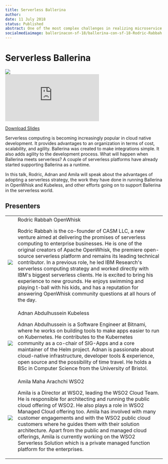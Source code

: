 ```yaml
---
title: Serverless Ballerina
author:
date: 11 July 2018
status: Published
abstract: One of the most complex challenges in realizing microservice architecture is not building the services themselves, but building and governing the communication between services.
socialmediaimage: ballerinacon-sf-18/ballerina-con-sf-18-Rodric-Rabbah.jpg
---
```

<script src="/js/ballerina-form.js?03"></script><link rel="stylesheet" href="/css/webinar-page.css"></link><link rel="stylesheet" href="/css/ballerinacon-page.css"></link>

<div class="col-xs-12 col-sm-12 col-md-9 col-lg-9" style="padding:0;">
<h1>Serverless Ballerina</h1>
</div>
<div class="col-xs-12 col-sm-12 col-md-3 col-lg-3" style="padding:0;">
<a href="https://con.ballerina.io/" target="_blank"><img class="cInlineLogo" src="https://con.ballerina.io/wp-content/themes/ballerinacon/images/bcon-logo.png"/></a>
</div>
<div class="col-xs-12 col-sm-12 col-md-12 col-lg-12 cConVideoContainer">
<div class="embed-responsive embed-responsive-16by9">
<iframe class="embed-responsive-item" src="https://www.youtube.com/embed/heqRNwQvnoo" frameborder="0" allow="autoplay; encrypted-media" allowfullscreen></iframe>
</div>
</div>

<div class="clearfix"></div>

<a class="cBallerina-io-Home-main-download-button cGuidesDownloadButton cDownloadSlides" target="_blank" href="https://www.slideshare.net/ballerinaslides/serverless-ballerina">Download Slides</a>

<div class="clearfix"></div>

Serverless computing is becoming increasingly popular in cloud native development. It provides advantages to an organization in terms of cost, scalability, and agility. Ballerina was created to make integrations simple. It also adds agility to the development process. What will happen when Ballerina meets serverless? A couple of serverless platforms have already started supporting Ballerina as a runtime.

In this talk, Rodric, Adnan and Amila will speak about the advantages of adopting a serverless strategy, the work they have done in running Ballerina in OpenWhisk and Kubeless, and other efforts going on to support Ballerina in the serverless world.

## Presenters

<table class="cWebinarPresenter">
    <tr>
        <td class="cWebinarPresenterPic"><img src="//con.ballerina.io/wp-content/themes/ballerinacon/images/speakers/rabbah.jpg"/></td>
        <td class="cWebinarPresenterBio">
      <span class="cPresenterName">Rodric Rabbah</span>
      <span class="cPresenterTitle">OpenWhisk</span>
       <p>Rodric Rabbah is the co-founder of CASM LLC, a new venture aimed at delivering the promises of serverless computing to enterprise businesses. He is one of the original creators of Apache OpenWhisk, the premiere open-source serverless platform and remains its leading technical contributor. In a previous role, he led IBM Research's serverless computing strategy and worked directly with IBM's biggest serverless clients. He is excited to bring his experience to new grounds. He enjoys swimming and playing t-ball with his kids, and has a reputation for answering OpenWhisk community questions at all hours of the day.</p>
       </tr>
       <tr>
           <td class="cWebinarPresenterPic"><img src="//con.ballerina.io/wp-content/themes/ballerinacon/images/speakers/adnan.jpg"/></td>
           <td class="cWebinarPresenterBio">
         <span class="cPresenterName">Adnan Abdulhussein</span>
         <span class="cPresenterTitle">Kubeless</span>
          <p>Adnan Abdulhussein is a Software Engineer at Bitnami, where he works on building tools to make apps easier to run on Kubernetes. He contributes to the Kubernetes community as a co-chair of SIG-Apps and a core maintainer of the Helm project. Adnan is passionate about cloud-native infrastructure, developer tools & experience, open source and the possibility of time travel. He holds a BSc in Computer Science from the University of Bristol.</p>
          </tr>
          <tr>
              <td class="cWebinarPresenterPic"><img src="//con.ballerina.io/wp-content/themes/ballerinacon/images/speakers/amilam.jpg"/></td>
              <td class="cWebinarPresenterBio">
            <span class="cPresenterName">Amila Maha Arachchi</span>
            <span class="cPresenterTitle">WSO2</span>
             <p>Amila is a Director at WSO2, leading the WSO2 Cloud Team. He is responsible for architecting and running the public cloud offering of WSO2. He also plays a role in WSO2 Managed Cloud offering too. Amila has involved with many customer engagements and with the WSO2 public cloud customers where he guides them with their solution architecture. Apart from the public and managed cloud offerings, Amila is currently working on the WSO2 Serverless Solution which is a private managed function platform for the enterprises.</p>
        </tr>

</table>

</div>
</div>
